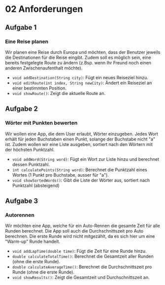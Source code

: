 # 02 Anforderungen

## Aufgabe 1

### Eine Reise planen

Wir planen eine Reise durch Europa und möchten, dass der Benutzer jeweils die Destinationen für die Reise eingibt.
Zudem soll es möglich sein, eine bereits festgelegte Route zu ändern
(z.Bsp. wenn Ihr Freund noch einen anderen Zwischenaufenthalt möchte).

- `void addDestination(String city)`: Fügt ein neues Reiseziel hinzu.
- `void editRoute(int index, String newCity)`: Ändert ein Reiseziel an einer bestimmten Position.
- `void showRoute()`: Zeigt die aktuelle Route an.

## Aufgabe 2

### Wörter mit Punkten bewerten

Wir wollen eine App, die dem User erlaubt, Wörter einzugeben. 
Jedes Wort erhält für jeden Buchstaben einen Punkt, solange der Buchstabe nicht "a" ist.
Zudem wollen wir eine Liste ausgeben, sortiert nach den Wörtern mit der höchsten Punktzahl.

- `void addWord(String word)`: Fügt ein Wort zur Liste hinzu und berechnet dessen Punktzahl.
- `int calculatePoints(String word)`: Berechnet die Punktzahl eines Wortes (1 Punkt pro Buchstabe, ausser für "a").
- `void showSortedWords()`: Gibt die Liste der Wörter aus, sortiert nach Punktzahl (absteigend)

## Aufgabe 3

### Autorennen

Wir möchten eine App, welche für ein Auto-Rennen die gesamte Zeit für alle Runden berechnet. 
Die App soll auch die Durchschnittszeit pro Auto berechnen. 
Die erste Runde wird nicht mitgezählt, da es sich hier um eine "Warm-up" Runde handelt.

- `void addLapTime(double time)`: Fügt die Zeit für eine Runde hinzu.
- `double calculateTotalTime()`: Berechnet die Gesamtzeit aller Runden (ohne die erste Runde).
- `double calculateAverageTime()`: Berechnet die Durchschnittszeit pro Runde (ohne die erste Runde).
- `void showResults()`: Zeigt die Gesamtzeit und Durchschnittszeit an.
